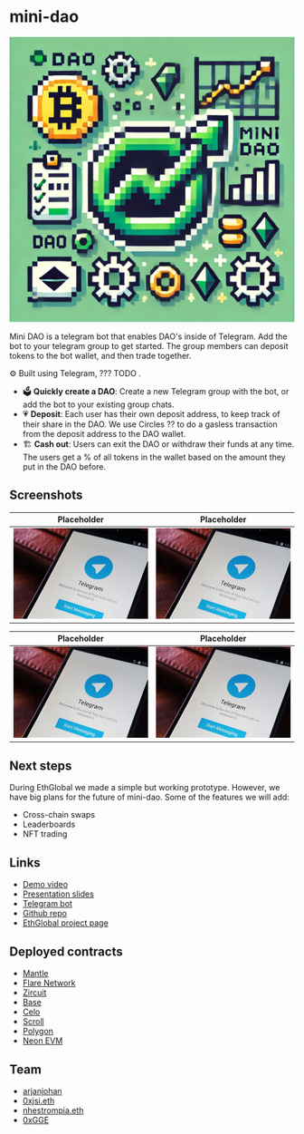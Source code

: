 # mini-dao

![Logo](images/logo/logo.png)

Mini DAO is a telegram bot that enables DAO's inside of Telegram. Add the bot to your telegram group to get started. The group members can deposit tokens to the bot wallet, and then trade together.

⚙️ Built using Telegram, ??? TODO .

- 🗳️ **Quickly create a DAO**: Create a new Telegram group with the bot, or add the bot to your existing group chats. 
- 💗 **Deposit**: Each user has their own deposit address, to keep track of their share in the DAO. We use Circles ?? to do a gasless transaction from the deposit address to the DAO wallet.
- 🏗️ **Cash out**: Users can exit the DAO or withdraw their funds at any time. The users get a % of all tokens in the wallet based on the amount they put in the DAO before.

## Screenshots

| Placeholder                   | Placeholder               |
| ------------------------------ | ---------------------------- |
| ![Screenshot](images/screenshots/placeholder.jpeg) | ![Screenshot](images/screenshots/placeholder.jpeg) |

| Placeholder                   | Placeholder               |
| ------------------------------- | -------------------------------- |
| ![Screenshot](images/screenshots/placeholder.jpeg) | ![Screenshot](images/screenshots/placeholder.jpeg) |

## Next steps
During EthGlobal we made a simple but working prototype. However, we have big plans for the future of mini-dao. Some of the features we will add:
- Cross-chain swaps
- Leaderboards
- NFT trading

## Links
- [Demo video]()
- [Presentation slides](https://docs.google.com/presentation/d/1bTkFOcl5JRsd_-CbEslBOMwQQ3WeoVRfyV-QE56iBTY/edit?usp=sharing)
- [Telegram bot]()
- [Github repo](https://github.com/mini-dao/mini-dao)
- [EthGlobal project page](https://ethglobal.com/showcase/minidao-ahbhs)

## Deployed contracts
- [Mantle](https://explorer.sepolia.mantle.xyz/address/0x600E54Bc329169eA6ba44B98D5d50fF20800825c)
- [Flare Network](https://coston2-explorer.flare.network/address/0x0B68EE78502411810b9503ab2F943B7Bd0c08d5A)
- [Zircuit](https://explorer.testnet.zircuit.com/address/0x0B68EE78502411810b9503ab2F943B7Bd0c08d5A)
- [Base](https://base-sepolia.blockscout.com/address/0x0B68EE78502411810b9503ab2F943B7Bd0c08d5A)
- [Celo](https://celo-alfajores.blockscout.com/address/0x11e21Db0e8c85CC077C7F84C28e8f88F3EFa19Fa)
- [Scroll](https://scroll-sepolia.blockscout.com/address/0x0B68EE78502411810b9503ab2F943B7Bd0c08d5A)
- [Polygon](https://cardona-zkevm.polygonscan.com/address/0xbFC3a250ACa9Af6f3399D2056BDB5786f9Ec6b3e)
- [Neon EVM]()


## Team 
- [arjanjohan](https://x.com/arjanjohan)
- [0xjsi.eth](https://x.com/0xjsieth)
- [nhestrompia.eth](https://x.com/nhestrompia)
- [0xGGE](https://x.com/0xGGE)